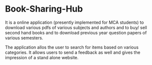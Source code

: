 Book-Sharing-Hub
================
It is a online application (presently implemented for MCA students) to download various pdfs of various subjects 
and authors and to buy/ sell second hand books and to download previous year question papers of various semesters.

The application allos the user to search for items based on various categories. It allows users to send a feedback as well
and gives the impression of a stand alone website.
